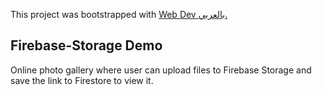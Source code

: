 This project was bootstrapped with [Web Dev بالعربي.](https://www.youtube.com/channel/UCiXXtRYzr_acEssKWYfgwNA)

## Firebase-Storage Demo

Online photo gallery where user can upload files to Firebase Storage and save the link to Firestore to view it.
